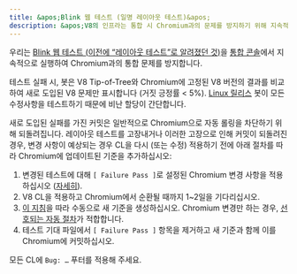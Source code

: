 ```yaml
---
title: &apos;Blink 웹 테스트 (일명 레이아웃 테스트)&apos;
description: &apos;V8의 인프라는 통합 시 Chromium과의 문제를 방지하기 위해 지속적으로 Blink 웹 테스트를 실행합니다. 이 문서는 테스트 실패 시 어떻게 해야 하는지에 대해 설명합니다.&apos;
---
```

우리는 [Blink 웹 테스트 (이전에 “레이아웃 테스트”로 알려졌던 것)](https://chromium.googlesource.com/chromium/src/+/master/docs/testing/web_tests.md)을 [통합 콘솔](https://ci.chromium.org/p/v8/g/integration/console)에서 지속적으로 실행하여 Chromium과의 통합 문제를 방지합니다.

테스트 실패 시, 봇은 V8 Tip-of-Tree와 Chromium에 고정된 V8 버전의 결과를 비교하여 새로 도입된 V8 문제만 표시합니다 (거짓 긍정률 < 5%). [Linux 릴리스](https://ci.chromium.org/p/v8/builders/luci.v8.ci/V8%20Blink%20Linux) 봇이 모든 수정사항을 테스트하기 때문에 비난 할당이 간단합니다.

새로 도입된 실패를 가진 커밋은 일반적으로 Chromium으로 자동 롤링을 차단하기 위해 되돌려집니다. 레이아웃 테스트를 고장내거나 이러한 고장으로 인해 커밋이 되돌려진 경우, 변경 사항이 예상되는 경우 CL을 다시 (또는 수정) 적용하기 전에 아래 절차를 따라 Chromium에 업데이트된 기준을 추가하십시오:

1. 변경된 테스트에 대해 `[ Failure Pass ]`로 설정된 Chromium 변경 사항을 적용하십시오 ([자세히](https://chromium.googlesource.com/chromium/src/+/master/docs/testing/web_test_expectations.md#updating-the-expectations-files)).
1. V8 CL을 적용하고 Chromium에서 순환될 때까지 1~2일을 기다리십시오.
1. [이 지침](https://chromium.googlesource.com/chromium/src/+/master/docs/testing/web_tests.md#Rebaselining-Web-Tests)을 따라 수동으로 새 기준을 생성하십시오. Chromium 변경만 하는 경우, [선호되는 자동 절차](https://chromium.googlesource.com/chromium/src/+/master/docs/testing/web_test_expectations.md#how-to-rebaseline)가 적합합니다.
1. 테스트 기대 파일에서 `[ Failure Pass ]` 항목을 제거하고 새 기준과 함께 이를 Chromium에 커밋하십시오.

모든 CL에 `Bug: …` 푸터를 적용해 주세요.
